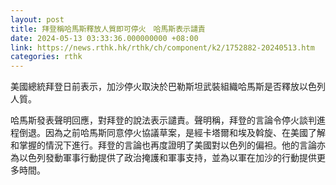 ```yaml
---
layout: post
title: 拜登稱哈馬斯釋放人質即可停火　哈馬斯表示譴責
date: 2024-05-13 03:33:36.000000000 +08:00
link: https://news.rthk.hk/rthk/ch/component/k2/1752882-20240513.htm
categories: rthk
---
```


美國總統拜登日前表示，加沙停火取決於巴勒斯坦武裝組織哈馬斯是否釋放以色列人質。

哈馬斯發表聲明回應，對拜登的說法表示譴責。聲明稱，拜登的言論令停火談判進程倒退。因為之前哈馬斯同意停火協議草案，是經卡塔爾和埃及斡旋、在美國了解和掌握的情況下進行。拜登的言論也再度證明了美國對以色列的偏袒。他的言論亦為以色列發動軍事行動提供了政治掩護和軍事支持，並為以軍在加沙的行動提供更多時間。
